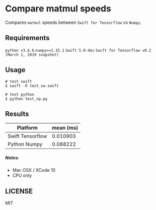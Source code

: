 # Compare matmul speeds

Compares `matmul` speeds between `Swift for Tensorflow` vs `Numpy`. 

## Requirements

`python v3.6.6`
`numpy==1.15.1`
`Swift 5.0-dev`
`Swift for Tensorflow v0.2 (March 1, 2019 snapshot)`

## Usage

````
# test swift
$ swift -O test_sw.swift 

# test python 
$ python test_np.py 
````

## Results

| Platform | mean (ms) | 
|----------|-----------|
| Swift Tensorflow | 0.010903 |
| Python Numpy | 0.088222 |

##### Notes:
- Mac OSX / XCode 10
- CPU only

## LICENSE

MIT 